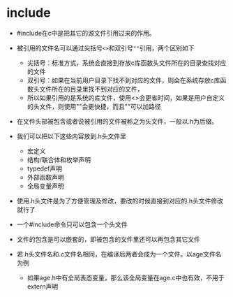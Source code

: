 # include

* #include在c中是把其它的源文件引用过来的作用。
* 被引用的文件名可以通过尖括号`<>`和双引号`""`引用，两个区别如下
  * 尖括号：标准方式，系统会直接到存放c库函数头文件所在的目录查找对应的文件
  * 双引号：如果在当前用户目录下找不到对应的文件，则会在系统存放c库函数头文件所在的目录里找不到对应的文件，
  * 所以如果引用的是系统的库文件，使用<>会更省时间，如果是用户自定义的头文件，则使用""会更快捷，而且""可以加路径

* 在文件头部被包含或者说被引用的文件被称之为头文件，一般以.h为后缀。
* 我们可以把以下这些内容放到.h头文件里
  * 宏定义
  * 结构/联合体和枚举声明
  * typedef声明
  * 外部函数声明
  * 全局变量声明
* 使用.h头文件是为了方便管理及修改，要改的时候直接到对应的.h头文件修改就行了
* 一个#include命令只可以包含一个头文件
* 文件的包含是可以嵌套的，即被包含的文件里还可以再包含其它文件
* 若.h头文件名和.c文件名相同，在编译后两者会成为一个文件。以age文件名为例
  * 如果age.h中有全局表态变量，那么该全局变量在age.c中也有效，不用于extern声明

